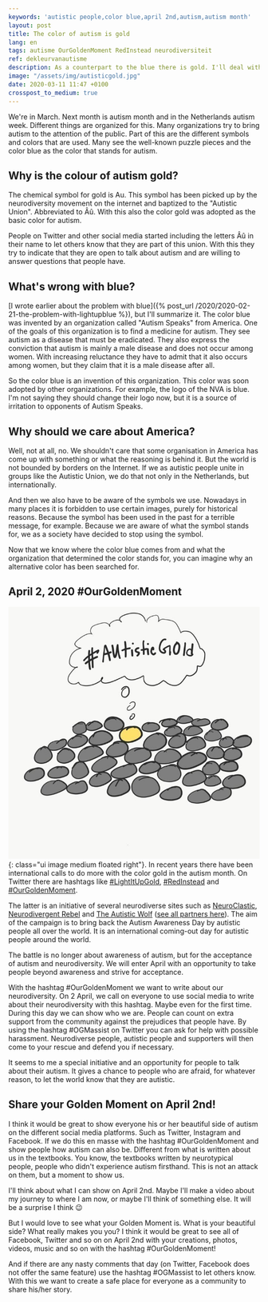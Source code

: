 ```yaml
---
keywords: 'autistic people,color blue,april 2nd,autism,autism month'
layout: post
title: The color of autism is gold
lang: en
tags: autisme OurGoldenMoment RedInstead neurodiversiteit
ref: dekleurvanautisme
description: As a counterpart to the blue there is gold. I'll deal with this in this post. Why is the color of autism gold? And how can we communicate that to the people around us.
image: "/assets/img/autisticgold.jpg"
date: 2020-03-11 11:47 +0100
crosspost_to_medium: true
---
```

We're in March. Next month is autism month and in the Netherlands autism week. Different things are organized for this. Many organizations try to bring autism to the attention of the public. Part of this are the different symbols and colors that are used. Many see the well-known puzzle pieces and the color blue as the color that stands for autism.

## Why is the colour of autism gold?
The chemical symbol for gold is Au. This symbol has been picked up by the neurodiversity movement on the internet and baptized to the "Autistic Union". Abbreviated to Âû. With this also the color gold was adopted as the basic color for autism.

People on Twitter and other social media started including the letters Âû in their name to let others know that they are part of this union. With this they try to indicate that they are open to talk about autism and are willing to answer questions that people have.

## What's wrong with blue?
[I wrote earlier about the problem with blue]({% post_url /2020/2020-02-21-the-problem-with-lightupblue %}), but I'll summarize it. The color blue was invented by an organization called "Autism Speaks" from America. One of the goals of this organization is to find a medicine for autism. They see autism as a disease that must be eradicated. They also express the conviction that autism is mainly a male disease and does not occur among women. With increasing reluctance they have to admit that it also occurs among women, but they claim that it is a male disease after all.

So the color blue is an invention of this organization. This color was soon adopted by other organizations. For example, the logo of the NVA is blue. I'm not saying they should change their logo now, but it is a source of irritation to opponents of Autism Speaks.

## Why should we care about America?
Well, not at all, no. We shouldn't care that some organisation in America has come up with something or what the reasoning is behind it. But the world is not bounded by borders on the Internet. If we as autistic people unite in groups like the Autistic Union, we do that not only in the Netherlands, but internationally.

And then we also have to be aware of the symbols we use. Nowadays in many places it is forbidden to use certain images, purely for historical reasons. Because the symbol has been used in the past for a terrible message, for example. Because we are aware of what the symbol stands for, we as a society have decided to stop using the symbol.

Now that we know where the color blue comes from and what the organization that determined the color stands for, you can imagine why an alternative color has been searched for.

## April 2, 2020 #OurGoldenMoment
![Neurodiversity](/assets/img/autisticgold.jpg){: class="ui image medium floated right"}.
In recent years there have been international calls to do more with the color gold in the autism month. On Twitter there are hashtags like [#LightItUpGold](https://twitter.com/hashtag/lightitupgold), [#RedInstead](https://twitter.com/hashtag/redinstead) and [#OurGoldenMoment](https://www.ourgoldenmoment.com/).

The latter is an initiative of several neurodiverse sites such as [NeuroClastic](https://neuroclastic.com/), [Neurodivergent Rebel](https://neurodivergentrebel.com/) and [The Autistic Wolf](https://www.facebook.com/autisticwolf) ([see all partners here](https://www.ourgoldenmoment.com/partners)). The aim of the campaign is to bring back the Autism Awareness Day by autistic people all over the world. It is an international coming-out day for autistic people around the world.

The battle is no longer about awareness of autism, but for the acceptance of autism and neurodiversity. We will enter April with an opportunity to take people beyond awareness and strive for acceptance.

With the hashtag #OurGoldenMoment we want to write about our neurodiversity. On 2 April, we call on everyone to use social media to write about their neurodiversity with this hashtag. Maybe even for the first time. During this day we can show who we are. People can count on extra support from the community against the prejudices that people have. By using the hashtag #OGMassist on Twitter you can ask for help with possible harassment. Neurodiverse people, autistic people and supporters will then come to your rescue and defend you if necessary.

It seems to me a special initiative and an opportunity for people to talk about their autism. It gives a chance to people who are afraid, for whatever reason, to let the world know that they are autistic.

## Share your Golden Moment on April 2nd!
I think it would be great to show everyone his or her beautiful side of autism on the different social media platforms. Such as Twitter, Instagram and Facebook. If we do this en masse with the hashtag #OurGoldenMoment and show people how autism can also be. Different from what is written about us in the textbooks. You know, the textbooks written by neurotypical people, people who didn't experience autism firsthand. This is not an attack on them, but a moment to show us.

I'll think about what I can show on April 2nd. Maybe I'll make a video about my journey to where I am now, or maybe I'll think of something else. It will be a surprise I think :wink:

But I would love to see what your Golden Moment is. What is your beautiful side? What really makes you you? I think it would be great to see all of Facebook, Twitter and so on on April 2nd with your creations, photos, videos, music and so on with the hashtag #OurGoldenMoment!

And if there are any nasty comments that day (on Twitter, Facebook does not offer the same feature) use the hashtag #OGMassist to let others know. With this we want to create a safe place for everyone as a community to share his/her story.
